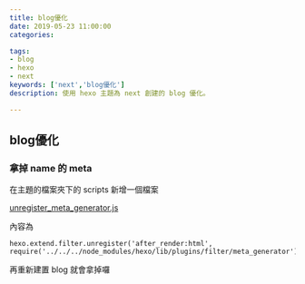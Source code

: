 ```yaml
---
title: blog優化
date: 2019-05-23 11:00:00
categories:

tags:
- blog
- hexo
- next
keywords: ['next','blog優化']
description: 使用 hexo 主題為 next 創建的 blog 優化。

---
```


## blog優化

### 拿掉 name 的 meta

在主題的檔案夾下的 scripts 新增一個檔案

[unregister_meta_generator.js](https://github.com/chianChen/hexo-theme-next/blob/master/scripts/unregister_meta_generator.js)

內容為

```
hexo.extend.filter.unregister('after_render:html', require('../../../node_modules/hexo/lib/plugins/filter/meta_generator')); 
```

再重新建置 blog <meta name="generator" content="Hexo 3.8.0"> 就會拿掉囉

